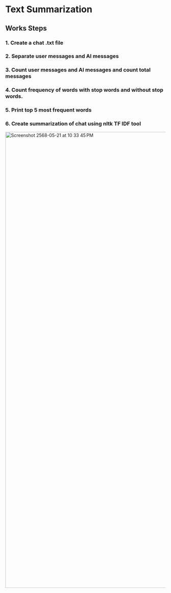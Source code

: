 <h1>Text Summarization</h1>
<h2>Works Steps</h2>
<h3>1. Create a chat .txt file</h3>
<h3>2. Separate user messages and AI messages</h3>
<h3>3. Count user messages and AI messages and count total messages</h3>
<h3>4. Count frequency of words with stop words and without stop words.</h3>
<h3>5. Print top 5 most frequent words</h3>
<h3>6. Create summarization of chat using nltk TF IDF tool</h3>

<img width="1432" alt="Screenshot 2568-05-21 at 10 33 45 PM" src="https://github.com/user-attachments/assets/f2e6628d-cd78-42b8-804d-ef94d70e78c1" />
